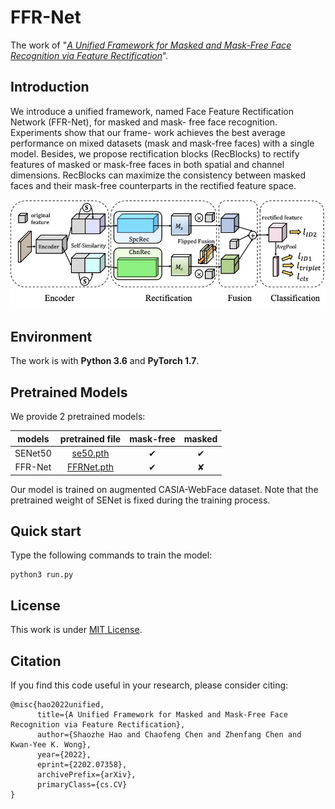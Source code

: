 # FFR-Net

The work of "[*A Unified Framework for Masked and Mask-Free Face Recognition via Feature Rectification*](https://arxiv.org/pdf/2202.07358.pdf)".

## Introduction
We introduce a unified framework, named Face Feature Rectification Network (FFR-Net), for masked and mask- free face recognition. Experiments show that our frame- work achieves the best average performance on mixed datasets (mask and mask-free faces) with a single model. Besides, we propose rectification blocks (RecBlocks) to rectify features of masked or mask-free faces in both spatial and channel dimensions. RecBlocks can maximize the consistency between masked faces and their mask-free counterparts in the rectified feature space.

![overview](./images/overview.png)

## Environment
The work is with **Python 3.6** and **PyTorch 1.7**.

## Pretrained Models

We provide 2 pretrained models:

| models | pretrained file | mask-free | masked |
| :-----:| :----: | :----: | :----: |
| SENet50 | [se50.pth](https://drive.google.com/file/d/1qiu_emStHGt_b_ZVeaAKWjYovAR3q1n5/view?usp=sharing) | ✔ | ✔ |
| FFR-Net | [FFRNet.pth](https://drive.google.com/file/d/1kVlQHCVynkVXW6cWHS1cVS-4D8_dMTwg/view?usp=sharing) | ✔ | ✘ |

Our model is trained on augmented CASIA-WebFace dataset. Note that the pretrained weight of SENet is fixed during the training process.

## Quick start
Type the following commands to train the model:
```
python3 run.py
```
## License
This work is under [MIT License](LICENSE).

## Citation
If you find this code useful in your research, please consider citing:
```
@misc{hao2022unified,
      title={A Unified Framework for Masked and Mask-Free Face Recognition via Feature Rectification}, 
      author={Shaozhe Hao and Chaofeng Chen and Zhenfang Chen and Kwan-Yee K. Wong},
      year={2022},
      eprint={2202.07358},
      archivePrefix={arXiv},
      primaryClass={cs.CV}
}
```
